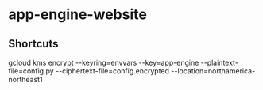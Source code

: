 # app-engine-website





## Shortcuts
gcloud kms encrypt --keyring=envvars --key=app-engine --plaintext-file=config.py --ciphertext-file=config.encrypted --location=northamerica-northeast1
